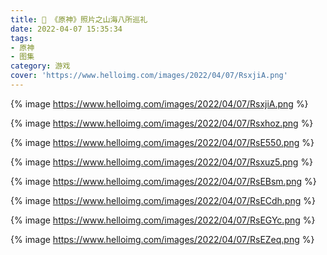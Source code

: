 ```yaml
---
title: 📸 《原神》照片之山海八所巡礼
date: 2022-04-07 15:35:34
tags:
- 原神
- 图集
category: 游戏
cover: 'https://www.helloimg.com/images/2022/04/07/RsxjiA.png'
---
```


{% image https://www.helloimg.com/images/2022/04/07/RsxjiA.png %}

{% image https://www.helloimg.com/images/2022/04/07/Rsxhoz.png %}

{% image https://www.helloimg.com/images/2022/04/07/RsE550.png %}

{% image https://www.helloimg.com/images/2022/04/07/Rsxuz5.png %}

{% image https://www.helloimg.com/images/2022/04/07/RsEBsm.png %}

{% image https://www.helloimg.com/images/2022/04/07/RsECdh.png %}

{% image https://www.helloimg.com/images/2022/04/07/RsEGYc.png %}

{% image https://www.helloimg.com/images/2022/04/07/RsEZeq.png %}

